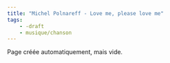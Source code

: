 ```yaml
---
title: "Michel Polnareff - Love me, please love me"
tags:
    - -draft
    - musique/chanson
---
```


Page créée automatiquement, mais vide.
